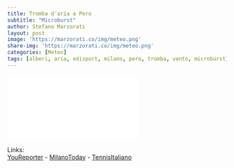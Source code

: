 ```yaml
---
title: Tromba d'aria a Pero
subtitle: "Microburst"
author: Stefano Marzorati
layout: post
image: 'https://marzorati.co/img/meteo.png'
share-img: 'https://marzorati.co/img/meteo.png'
categories: [Meteo]
tags: [alberi, aria, edisport, milano, pero, tromba, vento, microburst]
---
```

<div class="video">
    <iframe src="//www.youtube.com/embed/2GxWs54v2d0" frameborder="0" allowfullscreen></iframe>
</div>   

Links:   
<a href="http://www.youreporternews.it/2013/tromba-daria-a-pero-milano-crollano-alberi-su-auto-in-presa-diretta/" target="_blank">YouReporter</a> - <a href="http://www.milanotoday.it/cronaca/tromba-aria-pero-29-luglio-2013.html" target="_blank">MilanoToday</a> - <a href="http://www.tennisitaliano.it/paura-in-redazione-tennis-7218" target="_blank">TennisItaliano</a>
